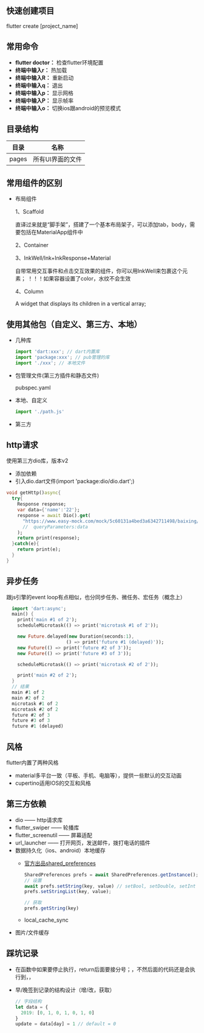 ## 快速创建项目

  flutter create [project_name]

## 常用命令

  - **flutter doctor：** 检查flutter环境配置
  - **终端中输入r：** 热加载
  - **终端中输入R：** 重新启动
  - **终端中输入q：** 退出
  - **终端中输入p：** 显示网格
  - **终端中输入P：** 显示帧率
  - **终端中输入o：** 切换ios跟android的预览模式

## 目录结构
  |目录|名称|
  |----------|----------|
  |pages|所有UI界面的文件|

## 常用组件的区别

  - 布局组件
    
    1、Scaffold

      直译过来就是“脚手架”，搭建了一个基本布局架子，可以添加tab，body，需要包括在MaterialApp组件中
      
    2、Container


    3、InkWell/Ink+InkResponse+Material

      自带常用交互事件和点击交互效果的组件，你可以用InkWell来包裹这个元素；
      ！！！如果容器设置了color，水纹不会生效

    4、Column

      A widget that displays its children in a vertical array;

## 使用其他包（自定义、第三方、本地）

  - 几种库

    ```js
    import 'dart:xxx'; // dart内置库
    import 'package:xxx'; // pub管理的库
    import './xxx'; // 本地文件
    ```

  - 包管理文件(第三方插件和静态文件)

    pubspec.yaml

  - 本地、自定义

    ```js
    import './path.js'
    ```
  
  - 第三方

## http请求

  使用第三方dio库，版本v2
  - 添加依赖
  - 引入dio.dart文件(import 'package:dio/dio.dart';)

  ```dart
  void getHttp()async{
    try{
      Response response;
      var data={'name':'22'};
      response = await Dio().get(
        "https://www.easy-mock.com/mock/5c60131a4bed3a6342711498/baixing/dabaojian?name=123",
        //  queryParameters:data
      );
      return print(response);
    }catch(e){
      return print(e);
    }
  }
  ```

## 异步任务

  跟js引擎的event loop有点相似，也分同步任务、微任务、宏任务（概念上）

  ```dart
    import 'dart:async';
    main() {
      print('main #1 of 2');
      scheduleMicrotask(() => print('microtask #1 of 2'));

      new Future.delayed(new Duration(seconds:1),
                        () => print('future #1 (delayed)'));
      new Future(() => print('future #2 of 3'));
      new Future(() => print('future #3 of 3'));

      scheduleMicrotask(() => print('microtask #2 of 2'));

      print('main #2 of 2');
    }
    // 结果
    main #1 of 2
    main #2 of 2
    microtask #1 of 2
    microtask #2 of 2
    future #2 of 3
    future #3 of 3
    future #1 (delayed)
  ```

## 风格

  flutter内置了两种风格

  - material多平台一致（平板、手机、电脑等），提供一些默认的交互动画
  - cupertino适用IOS的交互和风格

## 第三方依赖

  - dio —— http请求库
  - flutter_swiper —— 轮播库
  - flutter_screenutil —— 屏幕适配
  - url_launcher —— 打开网页，发送邮件，拨打电话的插件
  - 数据持久化（ios、android）本地缓存
    - [官方出品shared_preferences](https://pub.dev/packages/shared_preferences)

      ```js
      SharedPreferences prefs = await SharedPreferences.getInstance();
      // 设置
      await prefs.setString(key, value) // setBool, setDouble, setInt
      prefs.setStringList(key, value);

      // 获取
      prefs.getString(key)
      ```

    - local_cache_sync
  - 图片/文件缓存

## 踩坑记录

  - 在函数中如果要停止执行，return后面要接分号；，不然后面的代码还是会执行到，，
  - 早/晚签到记录的结构设计（增/改，获取）

    ```js
    // 字段结构
    let data = {
      2019: [0, 1, 0, 1, 0, 1, 0]
    }
    update = data[day] = 1 // default = 0
    ```